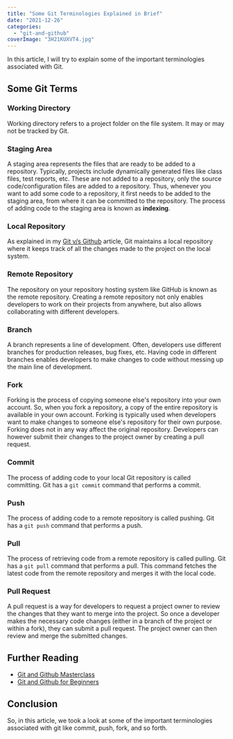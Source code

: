 ```yaml
---
title: "Some Git Terminologies Explained in Brief"
date: "2021-12-26"
categories: 
  - "git-and-github"
coverImage: "3H21KUXVT4.jpg"
---
```


In this article, I will try to explain some of the important terminologies associated with Git.

## Some Git Terms

### Working Directory

Working directory refers to a project folder on the file system. It may or may not be tracked by Git.

### Staging Area

A staging area represents the files that are ready to be added to a repository. Typically, projects include dynamically generated files like class files, test reports, etc. These are not added to a repository, only the source code/configuration files are added to a repository. Thus, whenever you want to add some code to a repository, it first needs to be added to the staging area, from where it can be committed to the repository. The process of adding code to the staging area is known as **indexing**.

### Local Repository

As explained in my [Git v/s Github](git-and-github-differences-explained-in-short.md) article, Git maintains a local repository where it keeps track of all the changes made to the project on the local system.

### Remote Repository

The repository on your repository hosting system like GitHub is known as the remote repository. Creating a remote repository not only enables developers to work on their projects from anywhere, but also allows collaborating with different developers.

### Branch

A branch represents a line of development. Often, developers use different branches for production releases, bug fixes, etc. Having code in different branches enables developers to make changes to code without messing up the main line of development.

### Fork

Forking is the process of copying someone else's repository into your own account. So, when you fork a repository, a copy of the entire repository is available in your own account. Forking is typically used when developers want to make changes to someone else's repository for their own purpose. Forking does not in any way affect the original repository. Developers can however submit their changes to the project owner by creating a pull request.

### Commit

The process of adding code to your local Git repository is called committing. Git has a `git commit` command that performs a commit.

### Push

The process of adding code to a remote repository is called pushing. Git has a `git push` command that performs a push.

### Pull

The process of retrieving code from a remote repository is called pulling. Git has a `git pull` command that performs a pull. This command fetches the latest code from the remote repository and merges it with the local code.

### Pull Request

A pull request is a way for developers to request a project owner to review the changes that they want to merge into the project. So once a developer makes the necessary code changes (either in a branch of the project or within a fork), they can submit a pull request. The project owner can then review and merge the submitted changes.

## Further Reading

- [Git and Github Masterclass](https://click.linksynergy.com/deeplink?id=MnzIZAZNE5Y&mid=39197&murl=https%3A%2F%2Fwww.udemy.com%2Fcourse%2Fgit-and-github-masterclass%2F)
- [Git and Github for Beginners](https://click.linksynergy.com/deeplink?id=MnzIZAZNE5Y&mid=39197&murl=https%3A%2F%2Fwww.udemy.com%2Fcourse%2Fgit-and-github-crash-course%2F)

## Conclusion

So, in this article, we took a look at some of the important terminologies associated with git like commit, push, fork, and so forth.
